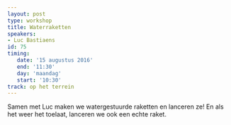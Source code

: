 ```yaml
---
layout: post
type: workshop
title: Waterraketten
speakers:
- Luc Bastiaens
id: 75
timing: 
   date: '15 augustus 2016'
   end: '11:30'
   day: 'maandag'
   start: '10:30'
track: op het terrein
---
```

Samen met Luc maken we watergestuurde raketten en lanceren ze! En als het weer het toelaat, lanceren we ook een echte raket.